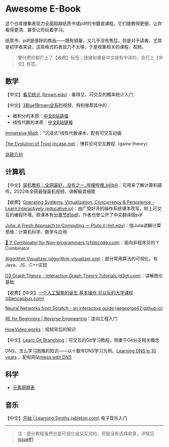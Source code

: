 # Awesome E-Book

这个仓库搜集表现力全面超越纸质书或pdf的书籍或课程。它们能教得更细、让你看得更清、甚至让你玩着学习。

纸质书、pdf是很好的商品——既有销量，又几乎没有售后。但是对于读者、尤其是初学者来说，这些格式的表现力不太够。于是收集相关的课程、视频。

> 要付费的都打上了【收费】标签；链接如果是中文或有中译的，会打上【中文】标签。

## 数学

【中文】[看见统计 (brown.edu)](https://seeing-theory.brown.edu/cn.html)：看得见、可交互的概率统计入门

【中文】[3Blue1Brown全系列](https://www.3blue1brown.com/)视频，特别推荐其中的：

- 微积分的本质：[中文B站链接](https://www.bilibili.com/video/BV1qW411N7FU)
- 线性代数的本质：[中文B站链接](https://www.bilibili.com/video/BV1ys411472E)

[Immersive Math](http://immersivemath.com/ila/index.html)：“沉浸式”线性代数课本，配有可交互动画

[The Evolution of Trust (ncase.me)](https://ncase.me/trust/)：博弈论可交互教程（game theory）

[非欧几何](https://www.cs.unm.edu/~joel/NonEuclid/NonEuclid.html)

## 计算机

【中文】[装机教程：全网最好，没有之一_哔哩哔哩_bilibili](https://www.bilibili.com/video/BV1BG4y137mG/?spm_id_from=..top_right_bar_window_default_collection.content.click)：可用来了解计算机硬件。2022年全网最强装机视频，讲解极其细致

【收费】[Operating Systems: Virtualization, Concurrency & Persistence - Learn Interactively (educative.io)](https://www.educative.io/courses/operating-systems-virtualization-concurrency-persistence)：由广受好评的操作系统课本改写，附上可交互的编程环境。原课本有[分章节的pdf](http://ostep.org/)，作者也曾公开了中文翻译版pdf

[Julia: A Fresh Approach to Computing — Pluto.jl (mit.edu)](https://computationalthinking.mit.edu/Fall22/)：借Julia讲解计算思维：计算机科学、数学与应用

[🙂 Y Combinator for Non-programmers (chibicode.com)](https://ycombinator.chibicode.com/)：面向非程序员的 Y Combinator

[Algorithm Visualizer (algorithm-visualizer.org)](https://algorithm-visualizer.org/)：部分常用算法的可视化。有Java、JS、C++实现

[D3 Graph Theory - Interactive Graph Theory Tutorials (d3gt.com)](https://d3gt.com/index.html)：讲解图论基础

【收费】【中文】[一个人工智能的诞生 基本操作 可以玩的大学课程 (jibencaozuo.com)](https://jibencaozuo.com/zh-Hans/videoSeries/1/episode/0)

[Neural Networks from Scratch - an interactive guide (aegeorge42.github.io)](https://aegeorge42.github.io/)

[RE for Beginners | Reverse Engineering](https://www.begin.re/)：逆向工程入门

[HowVideo.works](https://howvideo.works/)：视频背后的知识

【中文】[Learn Git Branching](https://learngitbranching.js.org/)：可交互的Git学习教程，侧重于Git分支相关概念

DNS。怎么学习困难的知识——以十数年DNS学习为例。[Learning DNS in 10 years](https://jvns.ca/blog/2023/05/08/new-talk-learning-dns-in-10-years/) ，配有网站[mess with DNS](https://messwithdns.net/)

## 科学

- [元素周期表](https://periodic-table-pro.netlify.app/)

## 音乐

【中文】[开始 | Learning Synths (ableton.com)](https://learningsynths.ableton.com/zh-Hans/get-started) 电子音乐入门

---

> 注：部分教程虽然也是可视化或交互式的，但是没有选择收录，详情见[issue#1](https://github.com/gantrol/AwesomeEBook/issues/1)
